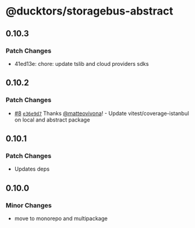 # @ducktors/storagebus-abstract

## 0.10.3

### Patch Changes

- 41ed13e: chore: update tslib and cloud providers sdks

## 0.10.2

### Patch Changes

- [#8](https://github.com/ducktors/storagebus/pull/8) [`e36e9d7`](https://github.com/ducktors/storagebus/commit/e36e9d74183b5a1c3fc9920236854abfc6006c45) Thanks [@matteovivona](https://github.com/matteovivona)! - Update vitest/coverage-istanbul on local and abstract package

## 0.10.1

### Patch Changes

- Updates deps

## 0.10.0

### Minor Changes

- move to monorepo and multipackage

